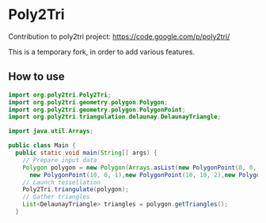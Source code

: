 # Poly2Tri

Contribution to poly2tri project:
https://code.google.com/p/poly2tri/

This is a temporary fork, in order to add various features.

## How to use

```java
import org.poly2tri.Poly2Tri;
import org.poly2tri.geometry.polygon.Polygon;
import org.poly2tri.geometry.polygon.PolygonPoint;
import org.poly2tri.triangulation.delaunay.DelaunayTriangle;

import java.util.Arrays;

public class Main {
  public static void main(String[] args) {
    // Prepare input data
    Polygon polygon = new Polygon(Arrays.asList(new PolygonPoint(0, 0, 0),
      new PolygonPoint(10, 0, 1),new PolygonPoint(10, 10, 2),new PolygonPoint(0, 10, 3)));
    // Launch tessellation  
    Poly2Tri.triangulate(polygon);
    // Gather triangles
    List<DelaunayTriangle> triangles = polygon.getTriangles();
  }
```
